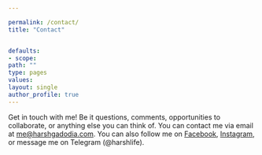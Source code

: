 ```yaml
---

permalink: /contact/
title: "Contact"


defaults:
- scope:
path: ""
type: pages
values:
layout: single
author_profile: true
---
```


Get in touch with me! Be it questions, comments, opportunities to collaborate, or anything else you can think of. You can contact me via email at me@harshgadodia.com. You can also follow me on [Facebook](https://www.fb.com/harsh.gadodia), [Instagram](https://www.instagram.com/instaharshgram), or message me on Telegram (@harshlife).

